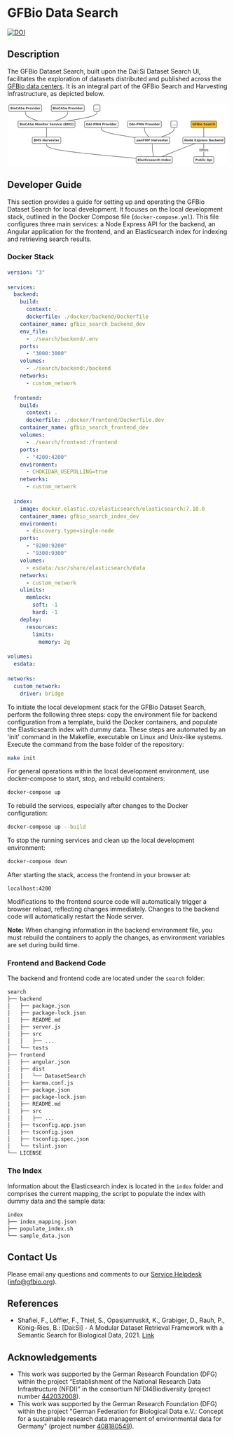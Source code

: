 # GFBio Data Search

[![DOI](https://zenodo.org/badge/DOI/10.5281/zenodo.8308204.svg)](https://doi.org/10.5281/zenodo.8308204)

## Description

The GFBio Dataset Search, built upon the Dai:Si Dataset Search UI, facilitates the exploration of datasets distributed and published across the [GFBio data centers](https://gfbio.org/data-centers/). It is an integral part of the GFBio Search and Harvesting Infrastructure, as depicted below.

![Structure Diagram](/assets/diagrams/search.png)

## Developer Guide

This section provides a guide for setting up and operating the GFBio Dataset Search for local development. It focuses on the local development stack, outlined in the Docker Compose file (`docker-compose.yml`). This file configures three main services: a Node Express API for the backend, an Angular application for the frontend, and an Elasticsearch index for indexing and retrieving search results.

### Docker Stack

```yaml
version: "3"

services:
  backend:
    build:
      context: .
      dockerfile: ./docker/backend/Dockerfile
    container_name: gfbio_search_backend_dev
    env_file:
      - ./search/backend/.env
    ports:
      - "3000:3000"
    volumes:
      - ./search/backend:/backend
    networks:
      - custom_network

  frontend:
    build:
      context: .
      dockerfile: ./docker/frontend/Dockerfile.dev
    container_name: gfbio_search_frontend_dev
    volumes:
      - ./search/frontend:/frontend
    ports:
      - "4200:4200"
    environment:
      - CHOKIDAR_USEPOLLING=true
    networks:
      - custom_network

  index:
    image: docker.elastic.co/elasticsearch/elasticsearch:7.10.0
    container_name: gfbio_search_index_dev
    environment:
      - discovery.type=single-node
    ports:
      - "9200:9200"
      - "9300:9300"
    volumes:
      - esdata:/usr/share/elasticsearch/data
    networks:
      - custom_network
    ulimits:
      memlock:
        soft: -1
        hard: -1
    deploy:
      resources:
        limits:
          memory: 2g

volumes:
  esdata:

networks:
  custom_network:
    driver: bridge
```

To initiate the local development stack for the GFBio Dataset Search, perform the following three steps: copy the environment file for backend configuration from a template, build the Docker containers, and populate the Elasticsearch index with dummy data. These steps are automated by an 'init' command in the Makefile, executable on Linux and Unix-like systems. Execute the command from the base folder of the repository:

```bash
make init
```

For general operations within the local development environment, use docker-compose to start, stop, and rebuild containers:

```bash
docker-compose up
```

To rebuild the services, especially after changes to the Docker configuration:

```bash
docker-compose up --build
```

To stop the running services and clean up the local development environment:

```bash
docker-compose down
```

After starting the stack, access the frontend in your browser at:

```
localhost:4200
```

Modifications to the frontend source code will automatically trigger a browser reload, reflecting changes immediately. Changes to the backend code will automatically restart the Node server.

**Note:** When changing information in the backend environment file, you must rebuild the containers to apply the changes, as environment variables are set during build time.

### Frontend and Backend Code

The backend and frontend code are located under the `search` folder:

```
search
├── backend
│   ├── package.json
│   ├── package-lock.json
│   ├── README.md
│   ├── server.js
│   ├── src
│   │   ├── ...
│   └── tests
├── frontend
│   ├── angular.json
│   ├── dist
│   │   └── DatasetSearch
│   ├── karma.conf.js
│   ├── package.json
│   ├── package-lock.json
│   ├── README.md
│   ├── src
│   │   ├── ...
│   ├── tsconfig.app.json
│   ├── tsconfig.json
│   ├── tsconfig.spec.json
│   └── tslint.json
└── LICENSE
```

### The Index

Information about the Elasticsearch index is located in the `index` folder and
comprises the current mapping, the script to populate the index with dummy data
and the sample data:

```
index
├── index_mapping.json
├── populate_index.sh
└── sample_data.json
```

## Contact Us

Please email any questions and comments to our [Service Helpdesk](mailto:info@gfbio.org) (<info@gfbio.org>).

## References

- Shafiei, F., Löffler, F., Thiel, S., Opasjumruskit, K., Grabiger, D., Rauh, P., König-Ries, B.: [Dai:Si] - A Modular Dataset Retrieval Framework with a Semantic Search for Biological Data, 2021. [Link](https://api.semanticscholar.org/CorpusID:240005304)

## Acknowledgements

- This work was supported by the German Research Foundation (DFG) within the project “Establishment of the National Research Data Infrastructure (NFDI)” in the consortium NFDI4Biodiversity (project number [442032008](https://gepris.dfg.de/gepris/projekt/442032008)).
- This work was supported by the German Research Foundation (DFG) within the project "German Federation for Biological Data e.V.: Concept for a sustainable research data management of environmental data for Germany" (project number [408180549](https://gepris.dfg.de/gepris/projekt/408180549)).
